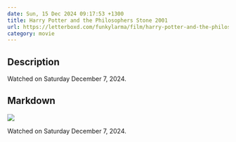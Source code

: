 ```yaml
---
date: Sun, 15 Dec 2024 09:17:53 +1300
title: Harry Potter and the Philosophers Stone 2001
url: https://letterboxd.com/funkylarma/film/harry-potter-and-the-philosophers-stone/
category: movie
---
```

## Description
 Watched on Saturday December 7, 2024. 

## Markdown
![](https://a.ltrbxd.com/resized/sm/upload/5t/cj/6w/6e/harrypotter2-0-600-0-900-crop.jpg?v=0053b4ed93)

Watched on Saturday December 7, 2024.
